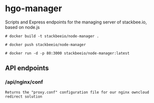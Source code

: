 # hgo-manager
Scripts and Express endpoints for the managing server of stackbee.io, based on node.js

```
# docker build -t stackbeeio/node-manager .

# docker push stackbeeio/node-manager

# docker run -d -p 80:3000 stackbeeio/node-manager:latest
```

## API endpoints

### <hgo-manager-domain>/api/nginx/conf
`Returns the "proxy.conf" configuration file for our nginx owncloud redirect solution`

